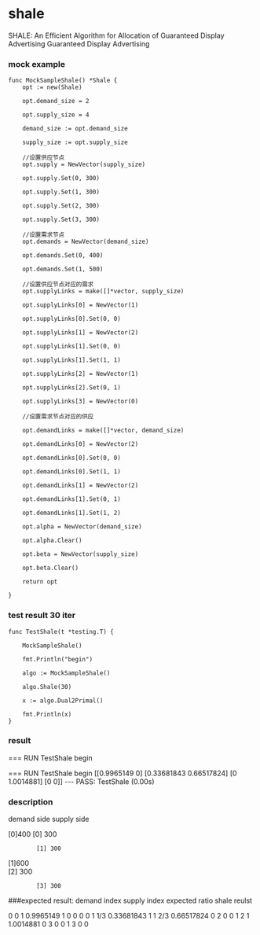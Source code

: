 # shale
SHALE: An Efficient Algorithm for Allocation of Guaranteed Display Advertising Guaranteed Display Advertising

### mock example
	func MockSampleShale() *Shale {
		opt := new(Shale)

		opt.demand_size = 2

		opt.supply_size = 4

		demand_size := opt.demand_size

		supply_size := opt.supply_size

		//设置供应节点
		opt.supply = NewVector(supply_size)

		opt.supply.Set(0, 300)

		opt.supply.Set(1, 300)

		opt.supply.Set(2, 300)

		opt.supply.Set(3, 300)

		//设置需求节点
		opt.demands = NewVector(demand_size)

		opt.demands.Set(0, 400)

		opt.demands.Set(1, 500)

		//设置供应节点对应的需求
		opt.supplyLinks = make([]*vector, supply_size)

		opt.supplyLinks[0] = NewVector(1)

		opt.supplyLinks[0].Set(0, 0)

		opt.supplyLinks[1] = NewVector(2)

		opt.supplyLinks[1].Set(0, 0)

		opt.supplyLinks[1].Set(1, 1)

		opt.supplyLinks[2] = NewVector(1)

		opt.supplyLinks[2].Set(0, 1)

		opt.supplyLinks[3] = NewVector(0)

		//设置需求节点对应的供应

		opt.demandLinks = make([]*vector, demand_size)

		opt.demandLinks[0] = NewVector(2)

		opt.demandLinks[0].Set(0, 0)

		opt.demandLinks[0].Set(1, 1)

		opt.demandLinks[1] = NewVector(2)

		opt.demandLinks[1].Set(0, 1)

		opt.demandLinks[1].Set(1, 2)

		opt.alpha = NewVector(demand_size)

		opt.alpha.Clear()

		opt.beta = NewVector(supply_size)

		opt.beta.Clear()

		return opt

	}

### test result 30 iter



	func TestShale(t *testing.T) {
	
		MockSampleShale()

		fmt.Println("begin")

		algo := MockSampleShale()

		algo.Shale(30)

		x := algo.Dual2Primal()

		fmt.Println(x)
	}


### result

=== RUN   TestShale
begin

=== RUN   TestShale
begin
[[0.9965149 0] [0.33681843 0.66517824] [0 1.0014881] [0 0]]
--- PASS: TestShale (0.00s)

### description

demand side	supply side

[0]400                	[0] 300

			[1] 300 
[1]600                 
			[2] 300
		    
			[3] 300
		  
###expected result:
demand index	supply index	expected ratio	shale reulst

0                    0                  1                0.9965149
1                    0                  0                0
0                    1                  1/3              0.33681843
1                    1                  2/3              0.66517824
0                    2                  0                0
1                    2                  1                1.0014881
0                    3                  0                0
1                    3                  0                0

